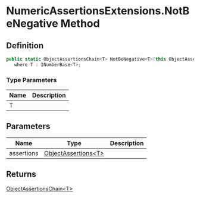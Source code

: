 # NumericAssertionsExtensions.NotBeNegative Method
## Definition

```c#
public static ObjectAssertionsChain<T> NotBeNegative<T>(this ObjectAssertions<T> assertions)
   where T : INumberBase<T>;
```

### Type Parameters

| Name | Description |
| ---- | ----------- |
| T |  |

## Parameters

| Name | Type | Description |
| ---- | ---- | ----------- |
| assertions | [ObjectAssertions&lt;T&gt;](MrKWatkins.Assertions.Assertions.ObjectAssertions-1.md) |  |

## Returns

[ObjectAssertionsChain&lt;T&gt;](MrKWatkins.Assertions.Assertions.ObjectAssertionsChain-1.md)
